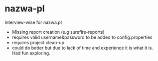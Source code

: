 # nazwa-pl
Interview-wise for nazwa.pl

- Missing report creation (e.g surefire-reports)
- requires valid username&password to be added to config.properties
- requires project clean-up
- could do better but due to lack of time and experience it is what it is. Had fun exploring.
